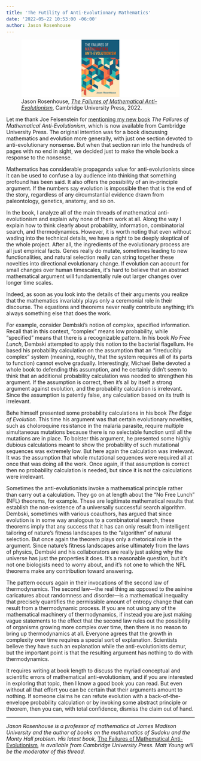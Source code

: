 ```yaml
---
title: 'The Futility of Anti-Evolutionary Mathematics' 
date: '2022-05-22 10:53:00 -06:00'
author: Jason Rosenhouse
---
```


<figure>
<img src="/uploads/2022/RosenhouseCover2.jpg" alt="Book Cover"/>
<figcaption>Jason Rosenhouse, <a href="https://www.cambridge.org/us/academic/subjects/life-sciences/evolutionary-biology/failures-mathematical-anti-evolutionism?format=HB&isbn=9781108842303"><i>The Failures of Mathematical Anti-Evolutionism</i></a>, Cambridge University Press, 2022.
</figcaption>
</figure>

Let me thank Joe Felsenstein for <a href="https://pandasthumb.org/archives/2022/05/rosenhouse-on-mathematical-anti-evolutionism.html">mentioning my new book</a> <i>The Failures of Mathematical Anti-Evolutionism</i>, which is now available from Cambridge University Press.  The original intention was for a book discussing mathematics and evolution more generally, with just one section devoted to anti-evolutionary nonsense.  But when that section ran into the hundreds of pages with no end in sight, we decided just to make the whole book a response to the nonsense.

Mathematics has considerable propaganda value for anti-evolutionists since it can be used to confuse a lay audience into thinking that something profound has been said.  It also offers the possibility of an in-principle argument.  If the numbers say evolution is impossible then that is the end of the story, regardless of any circumstantial evidence drawn from paleontology, genetics, anatomy, and so on.

<!--more-->

In the book, I analyze all of the main threads of mathematical anti-evolutionism and explain why none of them work at all.  Along the way I explain how to think clearly about probability, information, combinatorial search, and thermodynamics.  However, it is worth noting that even without wading into the technical details, we have a right to be deeply skeptical of the whole project.  After all, the ingredients of the evolutionary process are all just empirical facts.  Genes really do mutate, sometimes leading to new functionalities, and natural selection really can string together these novelties into directional evolutionary change.  If evolution can account for small changes over human timescales, it's hard to believe that an abstract mathematical argument will fundamentally rule out larger changes over longer time scales.  

Indeed, as soon as you look into the details of their arguments you realize that the mathematics invariably plays only a ceremonial role in their discourse.  The equations and theorems never really contribute anything; it’s always something else that does the work.  

For example, consider Dembski’s notion of complex, specified information.  Recall that in this context, “complex” means low probability, while “specified” means that there is a recognizable pattern.  In his book <i>No Free Lunch</i>, Dembski attempted to apply this notion to the bacterial flagellum.  He based his probability calculation on the assumption that an “irreducibly complex” system (meaning, roughly, that the system requires all of its parts to function) cannot evolve gradually.  Interestingly, Michael Behe devoted a whole book to defending this assumption, and he certainly didn’t seem to think that an additional probability calculation was needed to strengthen his argument.  If the assumption is correct, then it’s all by itself a strong argument against evolution, and the probability calculation is irrelevant.  Since the assumption is patently false, any calculation based on its truth is irrelevant.  

Behe himself presented some probability calculations in his book <i>The Edge of Evolution</i>.  This time his argument was that certain evolutionary novelties, such as choloroquine resistance in the malaria parasite, require multiple simultaneous mutations because there is no selectable function until all the mutations are in place.  To bolster this argument, he presented some highly dubious calculations meant to show the probability of such mutational sequences was extremely low.  But here again the calculation was irrelevant.  It was the assumption that whole mutational sequences were required all at once that was doing all the work.  Once again, if that assumption is correct then no probability calculation is needed, but since it is not the calculations were irrelevant.

Sometimes the anti-evolutionists invoke a mathematical principle rather than carry out a calculation.  They go on at length about the “No Free Lunch” (NFL) theorems, for example.  These are legitimate mathematical results that establish the non-existence of a universally successful search algorithm.  Dembski, sometimes with various coauthors, has argued that since evolution is in some way analogous to a combinatorial search, these theorems imply that any success that it has can only result from intelligent tailoring of nature’s fitness landscapes to the “algorithm” of natural selection. But once again the theorem plays only a rhetorical role in the argument.  Since nature’s fitness landscapes arise ultimately from the laws of physics, Dembski and his collaborators are really just asking why the universe has just the properties it does.  It’s a reasonable question, but it’s not one biologists need to worry about, and it’s not one to which the NFL theorems make any contribution toward answering.

The pattern occurs again in their invocations of the second law of thermodynamics.  The second law&mdash;the real thing as opposed to the asinine caricatures about randomness and disorder&mdash;is a mathematical inequality that precisely quantifies the permissible amount of entropy change that can result from a thermodynamic process.  If you are not using any of the mathematical machinery of thermodynamics, if instead you are just making vague statements to the effect that the second law rules out the possibility of organisms growing more complex over time, then there is no reason to bring up thermodynamics at all.  Everyone agrees that the growth in complexity over time requires a special sort of explanation.  Scientists believe they have such an explanation while the anti-evolutionists demur, but the important point is that the resulting argument has nothing to do with thermodynamics.
  
It requires writing at book length to discuss the myriad conceptual and scientific errors of mathematical anti-evolutionism, and if you are interested in exploring that topic, then I know a good book you can read.  But even without all that effort you can be certain that their arguments amount to nothing.  If someone claims he can refute evolution with a back-of-the-envelope probability calculation or by invoking some abstract principle or theorem, then you can, with total confidence, dismiss the claim out of hand.   

-----
<i>Jason Rosenhouse is a professor of mathematics at James Madison University and the author of books on the mathematics of Sudoku and the Monty Hall problem. His latest book, </i><a href="https://www.cambridge.org/us/academic/subjects/life-sciences/evolutionary-biology/failures-mathematical-anti-evolutionism?format=HB&isbn=9781108842303">The Failures of Mathematical Anti-Evolutionism</a><i>, is available from Cambridge University Press. Matt Young will be the moderator of this thread.</i>

